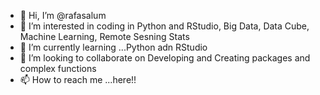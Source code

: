 - 👋 Hi, I’m @rafasalum
- 👀 I’m interested in coding in Python and RStudio, Big Data, Data Cube, Machine Learning, Remote Sesning Stats
- 🌱 I’m currently learning ...Python adn RStudio
- 💞️ I’m looking to collaborate on Developing and Creating packages and complex functions
- 📫 How to reach me ...here!!

<!---
rafasalum/rafasalum is a ✨ special ✨ repository because its `README.md` (this file) appears on your GitHub profile.
You can click the Preview link to take a look at your changes.
--->
